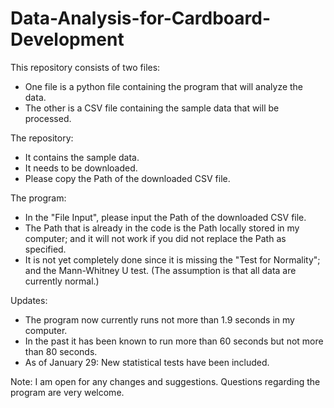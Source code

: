 # Data-Analysis-for-Cardboard-Development

This repository consists of two files: 
- One file is a python file containing the program that will analyze the data.
- The other is a CSV file containing the sample data that will be processed.

The repository:
- It contains the sample data.
- It needs to be downloaded.
- Please copy the Path of the downloaded CSV file.

The program:
- In the "File Input", please input the Path of the downloaded CSV file.
- The Path that is already in the code is the Path locally stored in my computer;
  and it will not work if you did not replace the Path as specified.
- It is not yet completely done since it is missing the "Test for Normality";
  and the Mann-Whitney U test. (The assumption is that all data are currently normal.)

Updates:
- The program now currently runs not more than 1.9 seconds in my computer.
- In the past it has been known to run more than 60 seconds but not more than 80 seconds.
- As of January 29: New statistical tests have been included.

Note: I am open for any changes and suggestions. Questions regarding the program are very welcome.
